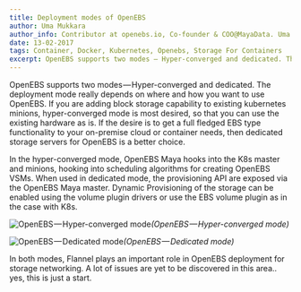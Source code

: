 ```yaml
---
title: Deployment modes of OpenEBS
author: Uma Mukkara
author_info: Contributor at openebs.io, Co-founder & COO@MayaData. Uma led product development in the early days of MayaData (CloudByte).
date: 13-02-2017
tags: Container, Docker, Kubernetes, Openebs, Storage For Containers
excerpt: OpenEBS supports two modes — Hyper-converged and dedicated. The deployment mode really depends on where and how you want to use OpenEBS.
---
```


OpenEBS supports two modes — Hyper-converged and dedicated. The deployment mode really depends on where and how you want to use OpenEBS. If you are adding block storage capability to existing kubernetes minions, hyper-converged mode is most desired, so that you can use the existing hardware as is. If the desire is to get a full fledged EBS type functionality to your on-premise cloud or container needs, then dedicated storage servers for OpenEBS is a better choice.

In the hyper-converged mode, OpenEBS Maya hooks into the K8s master and minions, hooking into scheduling algorithms for creating OpenEBS VSMs. When used in dedicated mode, the provisioning API are exposed via the OpenEBS Maya master. Dynamic Provisioning of the storage can be enabled using the volume plugin drivers or use the EBS volume plugin as in the case with K8s.

![OpenEBS — Hyper-converged mode](https://cdn-images-1.medium.com/max/800/1*MxM5MmWCB_5mmy7A5bor6Q.png)*(OpenEBS — Hyper-converged mode)*


![OpenEBS — Dedicated mode](https://cdn-images-1.medium.com/max/800/1*MAbRf5rJfv8w_OvZz02q7g.png)*(OpenEBS — Dedicated mode)*

In both modes, Flannel plays an important role in OpenEBS deployment for storage networking. A lot of issues are yet to be discovered in this area.. yes, this is just a start.